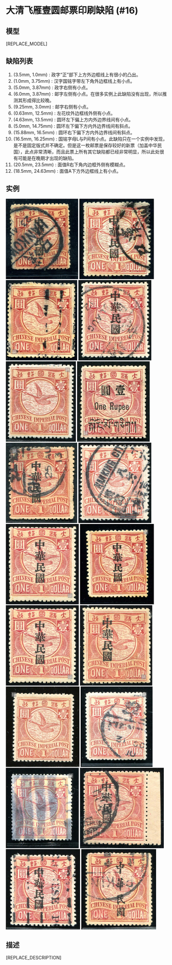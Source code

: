 # 大清飞雁壹圆邮票印刷缺陷 (#16)

## 模型
[REPLACE_MODEL]

## 缺陷列表
1. (3.5mm, 1.0mm) :  政字“正”部下上方外边框线上有很小的凸出。
1. (1.0mm, 3.75mm) :  汉字国铭字带左下角外边框线上有小点。
1. (5.0mm, 3.87mm) :  政字右侧有小点。
1. (6.0mm, 3.87mm) :  邮字左侧有小点。在很多实例上此缺陷没有出现，所以推测其形成得比较晚。
1. (9.25mm, 3.0mm) :  邮字右侧有小点。
1. (0.63mm, 12.5mm) :  左花纹外边框线外侧有小点。
1. (4.63mm, 13.5mm) :  圆环左下偏上方内外边界线间有小点。
1. (5.0mm, 14.75mm) :  圆环左下偏下方内外边界线间有斜点。
1. (15.88mm, 16.5mm) :  圆环右下偏下方内外边界线间有斜点。
1. (16.5mm, 16.25mm) :  国铭字母L与P间有小点。此缺陷只在一个实例中发现，是不是固定版式并不确定。但是这一枚邮票是保存较好的新票（加盖中华民国），此点非常清晰，而且此票上所有其它缺陷都已经非常明显，所以此处很有可能是在晚期才出现的缺陷。
1. (20.5mm, 23.5mm) :  面值R右下角内边框外侧有模糊点。
1. (18.5mm, 24.63mm) :  面值A下方外边框线上有小点。


## 实例
<img src="2008-12-24_00024199012A.jpg" height=250/> <img src="2011-01-07_00039218076A.jpg" height=250/> <img src="2011-05-08_00043587040A.jpg" height=250/> <img src="2011-08-06_00045464023A.jpg" height=250/> <img src="2011-09-29_00048789027A.jpg" height=250/> <img src="2012-01-05_00055327046A.jpg" height=250/> <img src="2012-05-02_00056750045A.jpg" height=250/> <img src="2012-08-29_00068407052A.jpg" height=250/> <img src="2012-12-14_00078181018A.jpg" height=250/> <img src="2012_w28_67305011A.jpg" height=250/> <img src="2012_w49_78181018A.jpg" height=250/> <img src="2013-03-22_00101933007A.jpg" height=250/> <img src="2013-03-30_00106163020A.jpg" height=250/> <img src="2013-09-15_00122486048A.jpg" height=250/> <img src="2013-09-26_00123684057A.jpg" height=250/> <img src="2014-03-30_00141518018A.jpg" height=250/> <img src="2015-02-07_00169905046A.jpg" height=250/> <img src="2015-02-07_00169905052A.jpg" height=250/> 


## 描述
[REPLACE_DESCRIPTION]
